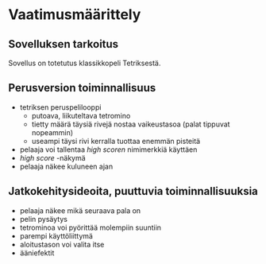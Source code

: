 # Vaatimusmäärittely

## Sovelluksen tarkoitus

Sovellus on totetutus klassikkopeli Tetriksestä.  

## Perusversion toiminnallisuus

- tetriksen peruspelilooppi
    - putoava, liikuteltava tetromino
    - tietty määrä täysiä rivejä nostaa vaikeustasoa (palat tippuvat nopeammin)
    - useampi täysi rivi kerralla tuottaa enemmän pisteitä 
- pelaaja voi tallentaa _high scoren_ nimimerkkiä käyttäen
- _high score_ -näkymä
- pelaaja näkee kuluneen ajan


## Jatkokehitysideoita, puuttuvia toiminnallisuuksia

- pelaaja näkee mikä seuraava pala on
- pelin pysäytys
- tetrominoa voi pyörittää molempiin suuntiin
- parempi käyttöliittymä
- aloitustason voi valita itse
- ääniefektit